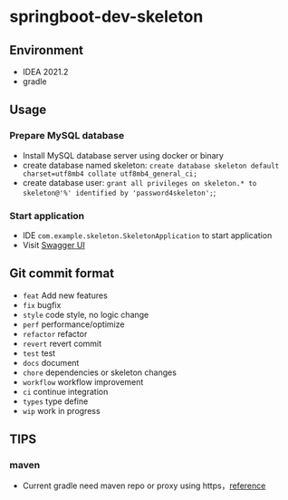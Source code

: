 # springboot-dev-skeleton

## Environment

+ IDEA 2021.2
+ gradle

## Usage

### Prepare MySQL database
+ Install MySQL database server using docker or binary
+ create database named skeleton: `create database skeleton default charset=utf8mb4 collate utf8mb4_general_ci;`
+ create database user: `grant all privileges on skeleton.* to skeleton@'%' identified by 'password4skeleton';`;

### Start application
+ IDE `com.example.skeleton.SkeletonApplication` to start application
+ Visit [Swagger UI](http://localhost:8080/swagger-ui/index.html?configUrl=/v3/api-docs/swagger-config)

## Git commit format

- `feat` Add new features
- `fix` bugfix
- `style` code style, no logic change
- `perf` performance/optimize
- `refactor` refactor
- `revert` revert commit
- `test` test
- `docs` document
- `chore` dependencies or skeleton changes
- `workflow` workflow improvement
- `ci` continue integration
- `types` type define
- `wip` work in progress

## TIPS

### maven
+ Current gradle need maven repo or proxy using https，[reference](https://support.sonatype.com/hc/en-us/articles/360041287334)